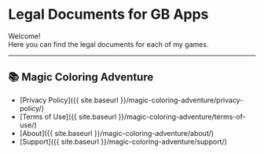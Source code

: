# Legal Documents for GB Apps

Welcome!  
Here you can find the legal documents for each of my games.

---

## 📚 Magic Coloring Adventure
- [Privacy Policy]({{ site.baseurl }}/magic-coloring-adventure/privacy-policy/)
- [Terms of Use]({{ site.baseurl }}/magic-coloring-adventure/terms-of-use/)
- [About]({{ site.baseurl }}/magic-coloring-adventure/about/)
- [Support]({{ site.baseurl }}/magic-coloring-adventure/support/)
